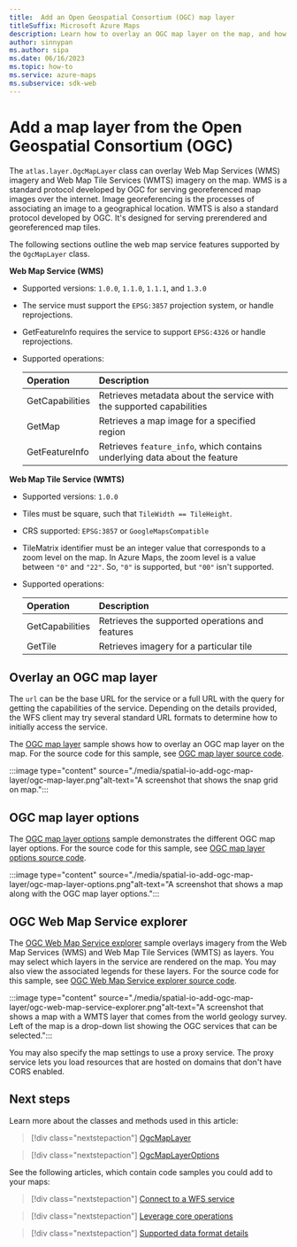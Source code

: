 ```yaml
---
title:  Add an Open Geospatial Consortium (OGC) map layer
titleSuffix: Microsoft Azure Maps
description: Learn how to overlay an OGC map layer on the map, and how to use the different options in the OgcMapLayer class.
author: sinnypan
ms.author: sipa
ms.date: 06/16/2023
ms.topic: how-to
ms.service: azure-maps
ms.subservice: sdk-web
---
```


# Add a map layer from the Open Geospatial Consortium (OGC)

The `atlas.layer.OgcMapLayer` class can overlay Web Map Services (WMS) imagery and Web Map Tile Services (WMTS) imagery on the map. WMS is a standard protocol developed by OGC for serving georeferenced map images over the internet. Image georeferencing is the processes of associating an image to a geographical location. WMTS is also a standard protocol developed by OGC. It's designed for serving prerendered and georeferenced map tiles.

The following sections outline the web map service features supported by the `OgcMapLayer` class.

**Web Map Service (WMS)**

- Supported versions: `1.0.0`, `1.1.0`, `1.1.1`, and `1.3.0`
- The service must support the `EPSG:3857` projection system, or handle reprojections.
- GetFeatureInfo requires the service to support `EPSG:4326` or handle reprojections.
- Supported operations:

    | Operation | Description |
    | :-- | :-- |
    | GetCapabilities | Retrieves metadata about the service with the supported capabilities |
    | GetMap | Retrieves a map image for a specified region |
    | GetFeatureInfo | Retrieves `feature_info`, which contains underlying data about the feature |

**Web Map Tile Service (WMTS)**

- Supported versions: `1.0.0`
- Tiles must be square, such that `TileWidth == TileHeight`.
- CRS supported: `EPSG:3857` or `GoogleMapsCompatible`
- TileMatrix identifier must be an integer value that corresponds to a zoom level on the map. In Azure Maps, the zoom level is a value between `"0"` and `"22"`. So, `"0"` is supported, but `"00"` isn't supported.
- Supported operations:

    | Operation | Description |
    | :-- | :-- |
    | GetCapabilities | Retrieves the supported operations and features |
    | GetTile | Retrieves imagery for a particular tile |

## Overlay an OGC map layer

The `url` can be the base URL for the service or a full URL with the query for getting the capabilities of the service. Depending on the details provided, the WFS client may try several standard URL formats to determine how to initially access the service.

The [OGC map layer] sample shows how to overlay an OGC map layer on the map. For the source code for this sample, see [OGC map layer source code].

:::image type="content" source="./media/spatial-io-add-ogc-map-layer/ogc-map-layer.png"alt-text="A screenshot that shows the snap grid on map.":::

<!----------------------------------------------
> [!VIDEO //codepen.io/azuremaps/embed/xxGLZWB/?height=700&theme-id=0&default-tab=js,result&embed-version=2&editable=true]
---------------------------------------------->
## OGC map layer options

The [OGC map layer options] sample demonstrates the different OGC map layer options. For the source code for this sample, see [OGC map layer options source code].

:::image type="content" source="./media/spatial-io-add-ogc-map-layer/ogc-map-layer-options.png"alt-text="A screenshot that shows a map along with the OGC map layer options.":::

<!----------------------------------------------
> [!VIDEO //codepen.io/azuremaps/embed/abOyEVQ/?height=700&theme-id=0&default-tab=result&embed-version=2&editable=true]
---------------------------------------------->

## OGC Web Map Service explorer

The [OGC Web Map Service explorer] sample overlays imagery from the Web Map Services (WMS) and Web Map Tile Services (WMTS) as layers. You may select which layers in the service are rendered on the map. You may also view the associated legends for these layers. For the source code for this sample, see [OGC Web Map Service explorer source code].

:::image type="content" source="./media/spatial-io-add-ogc-map-layer/ogc-web-map-service-explorer.png"alt-text="A screenshot that shows a map with a WMTS layer that comes from the world geology survey. Left of the map is a drop-down list showing the OGC services that can be selected.":::

<!----------------------------------------------
> [!VIDEO //codepen.io/azuremaps/embed/YzXxYdX/?height=750&theme-id=0&default-tab=result&embed-version=2&editable=true]
---------------------------------------------->

You may also specify the map settings to use a proxy service. The proxy service lets you load resources that are hosted on domains that don't have CORS enabled.

## Next steps

Learn more about the classes and methods used in this article:

> [!div class="nextstepaction"]
> [OgcMapLayer]

> [!div class="nextstepaction"]
> [OgcMapLayerOptions]

See the following articles, which contain code samples you could add to your maps:

> [!div class="nextstepaction"]
> [Connect to a WFS service]

> [!div class="nextstepaction"]
> [Leverage core operations]

> [!div class="nextstepaction"]
> [Supported data format details]

[Connect to a WFS service]: spatial-io-connect-wfs-service.md
[Leverage core operations]: spatial-io-core-operations.md
[OGC map layer options source code]: https://github.com/Azure-Samples/AzureMapsCodeSamples/blob/main/Samples/Spatial%20IO%20Module/OGC%20map%20layer%20options/OGC%20map%20layer%20options.html
[OGC map layer options]: https://samples.azuremaps.com/spatial-io-module/ogc-map-layer-options
[OGC map layer source code]: https://github.com/Azure-Samples/AzureMapsCodeSamples/blob/main/Samples/Spatial%20IO%20Module/OGC%20map%20layer%20example/OGC%20map%20layer%20example.html
[OGC map layer]: https://samples.azuremaps.com/spatial-io-module/ogc-map-layer-example
[OGC Web Map Service explorer source code]: https://github.com/Azure-Samples/AzureMapsCodeSamples/blob/main/Samples/Spatial%20IO%20Module/OGC%20Web%20Map%20Service%20explorer/OGC%20Web%20Map%20Service%20explorer.html
[OGC Web Map Service explorer]: https://samples.azuremaps.com/spatial-io-module/ogc-web-map-service-explorer
[OgcMapLayer]: /javascript/api/azure-maps-spatial-io/atlas.layer.ogcmaplayer
[OgcMapLayerOptions]: /javascript/api/azure-maps-spatial-io/atlas.ogcmaplayeroptions
[Supported data format details]: spatial-io-supported-data-format-details.md
